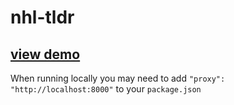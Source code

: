# nhl-tldr

## [view demo](https://nhl-tldr-s464u.herokuapp.com)

When running locally you may need to add `"proxy": "http://localhost:8000"` to your `package.json`
